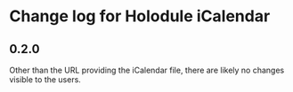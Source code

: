 # Change log for Holodule iCalendar

## 0.2.0

Other than the URL providing the iCalendar file, there are likely no changes
visible to the users.
